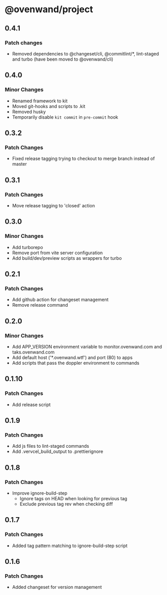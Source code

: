 # @ovenwand/project

## 0.4.1

### Patch changes

- Removed dependencies to @changeset/cli, @commitlint/\*, lint-staged and turbo (have been moved to @ovenwand/cli)

## 0.4.0

### Minor Changes

- Renamed framework to kit
- Moved git-hooks and scripts to .kit
- Removed husky
- Temporarily disable `kit commit` in `pre-commit` hook

## 0.3.2

### Patch Changes

- Fixed release tagging trying to checkout to merge branch instead of master

## 0.3.1

### Patch Changes

- Move release tagging to 'closed' action

## 0.3.0

### Minor Changes

- Add turborepo
- Remove port from vite server configuration
- Add build/dev/preview scripts as wrappers for turbo

## 0.2.1

### Patch Changes

- Add github action for changeset management
- Remove release command

## 0.2.0

### Minor Changes

- Add APP_VERSION environment variable to monitor.ovenwand.com and taks.ovenwand.com
- Add default host ('\*.ovenwand.wtf') and port (80) to apps
- Add scripts that pass the doppler environment to commands

## 0.1.10

### Patch Changes

- Add release script

## 0.1.9

### Patch Changes

- Add js files to lint-staged commands
- Add .vervcel_build_output to .prettierignore

## 0.1.8

### Patch Changes

- Improve ignore-build-step
  - Ignore tags on HEAD when looking for previous tag
  - Exclude previous tag rev when checking diff

## 0.1.7

### Patch Changes

- Added tag pattern matching to ignore-build-step script

## 0.1.6

### Patch Changes

- Added changeset for version management
